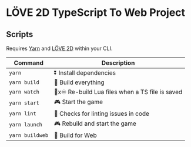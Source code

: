 # LÖVE 2D TypeScript To Web Project

## Scripts

Requires [Yarn](https://www.npmjs.com/package/yarn) and [LÖVE 2D](https://love2d.org/) within your CLI.

| Command         | Description                                     |
| --------------- | ----------------------------------------------- |
| `yarn`          | ⏬ Install dependencies                         |
| `yarn build`    | 🔨 Build everything                             |
| `yarn watch`    | 🔨x♾ Re-build Lua files when a TS file is saved |
| `yarn start`    | 🎮 Start the game                               |
| `yarn lint`     | 💄 Checks for linting issues in code            |
| `yarn launch`   | 🎮 Rebuild and start the game                   |
| `yarn buildweb` | 🔨 Build for Web                                |
